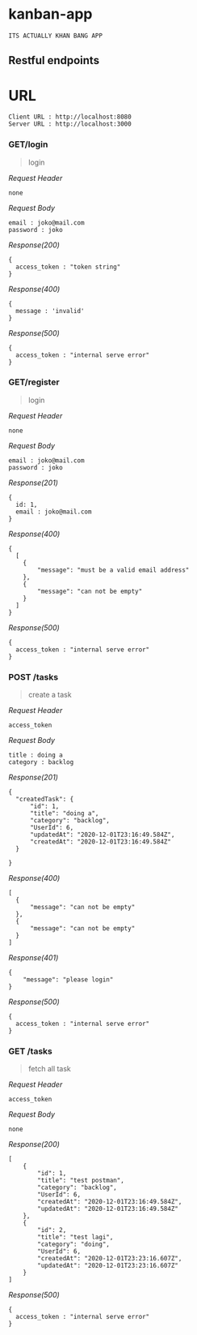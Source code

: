 # kanban-app

```
ITS ACTUALLY KHAN BANG APP
```

## Restful endpoints
#
# URL
```
Client URL : http://localhost:8080
Server URL : http://localhost:3000
```

### GET/login
>login

_Request Header_
```
none
```
_Request Body_
```
email : joko@mail.com
password : joko
```
_Response(200)_
```
{
  access_token : "token string"
}
```
_Response(400)_
```
{
  message : 'invalid'
}
```
_Response(500)_
```
{
  access_token : "internal serve error"
}
```
### GET/register
>login

_Request Header_
```
none
```
_Request Body_
```
email : joko@mail.com
password : joko
```
_Response(201)_
```
{
  id: 1,
  email : joko@mail.com
}
```
_Response(400)_
```
{
  [
    {
        "message": "must be a valid email address"
    },
    {
        "message": "can not be empty"
    }
  ]
}
```
_Response(500)_
```
{
  access_token : "internal serve error"
}
```

### POST /tasks
>create a task

_Request Header_
```
access_token
```
_Request Body_
```
title : doing a
category : backlog
```
_Response(201)_
```
{
  "createdTask": {
      "id": 1,
      "title": "doing a",
      "category": "backlog",
      "UserId": 6,
      "updatedAt": "2020-12-01T23:16:49.584Z",
      "createdAt": "2020-12-01T23:16:49.584Z"
  }

}
```
_Response(400)_
```
[
  {
      "message": "can not be empty"
  },
  {
      "message": "can not be empty"
  }
]
```
_Response(401)_
```
{
    "message": "please login"
}
```
_Response(500)_
```
{
  access_token : "internal serve error"
}
```

### GET /tasks
>fetch all task

_Request Header_
```
access_token
```
_Request Body_
```
none
```
_Response(200)_
```
[
    {
        "id": 1,
        "title": "test postman",
        "category": "backlog",
        "UserId": 6,
        "createdAt": "2020-12-01T23:16:49.584Z",
        "updatedAt": "2020-12-01T23:16:49.584Z"
    },
    {
        "id": 2,
        "title": "test lagi",
        "category": "doing",
        "UserId": 6,
        "createdAt": "2020-12-01T23:23:16.607Z",
        "updatedAt": "2020-12-01T23:23:16.607Z"
    }
]
```
_Response(500)_
```
{
  access_token : "internal serve error"
}
```